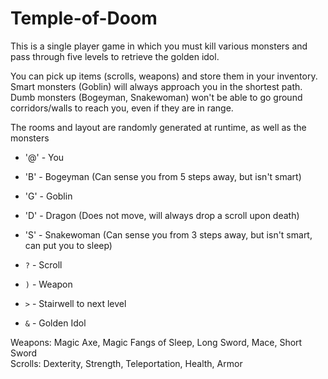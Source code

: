 # Temple-of-Doom

This is a single player game in which you must kill various monsters and pass through five levels to retrieve the golden idol.

You can pick up items (scrolls, weapons) and store them in your inventory. Smart monsters (Goblin) will always approach you in the shortest path. Dumb monsters (Bogeyman, Snakewoman) won't be able to go ground corridors/walls to reach you, even if they are in range.

The rooms and layout are randomly generated at runtime, as well as the monsters

- '@' - You
- 'B' - Bogeyman (Can sense you from 5 steps away, but isn't smart)
- 'G' - Goblin
- 'D' - Dragon (Does not move, will always drop a scroll upon death)
- 'S' - Snakewoman (Can sense you from 3 steps away, but isn't smart, can put you to sleep)

- `?` - Scroll
- `)` - Weapon
- `>` - Stairwell to next level
- `&` - Golden Idol

Weapons: Magic Axe, Magic Fangs of Sleep, Long Sword, Mace, Short Sword\
Scrolls: Dexterity, Strength, Teleportation, Health, Armor
